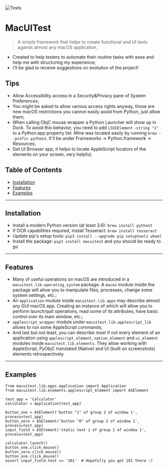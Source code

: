 ![Tests](https://github.com/andriykislitsyn/macuitest/actions/workflows/tests.yaml/badge.svg)

# MacUITest

> A simple framework that helps to create functional and UI tests against almost any macOS application.

- Created to help testers to automate their routine tasks with ease and help me with structuring my experience;
- I'll be glad to receive suggestions on evolution of the project!

## Tips
- Allow Accessibility access in a Security&Privacy pane of System Preferences;
- You might be asked to allow various access rights anyway, those are new macOS restrictions you cannot easily avoid from Python, just allow them;
- When calling ObjC mouse wrapper a Python Launcher will show up in Dock. To avoid this behavior, you need to add `LSUIElement` `-string "1"` to a Python.app property list. Mine was located easily by running `brew --prefix python3`. It'll be under Frameworks -> Python.framework -> Resources;
- Get UI Browser app, it helps to locate AppleScript locators of the elements on your screen, very helpful;

## Table of Contents
- [Installation](#installation)
- [Features](#features)
- [Examples](#examples)

---
## Installation

- Install a modern Python version (at least 3.6): `brew install python3`
- If OCR capabilities required, install Tesseract: `brew install tesseract`
- Update pip's setup tools: `pip3 install --upgrade pip setuptools wheel`
- Install the package: `pip3 install macuitest` and you should be ready to go

---
## Features
- Many of useful operations on macOS are introduced in a `macuitest.lib.operating_system` package. A `macos` module inside the package will allow you to manipulate files, processes, change some system settings, etc.;
- An `application` module inside `macuitest.lib.apps` may describe almost any GUI macOS app. Creating an instance of which will allow you to perform launch/quit operations, read some of its attributes, have basic control over its main window, etc.;
- `applescript_wrapper` module under `macuitest.lib.applescript_lib` allows to run some AppleScript commands;
- And last but not least, you can describe most if not every element of an application using `applescript_element`, `native_element` and `ui_element` modules inside `macuitest.lib.elements`. They allow working with AppleScript, PyObjC translated (Native) and UI (built on screenshots) elements retrospectively.

---
## Examples

```pythonstub
from macuitest.lib.apps.application import Application
from macuitest.lib.elements.applescript_element import ASElement

test_app = 'Calculator'
calculator = Application(test_app)

button_one = ASElement('button "1" of group 2 of window 1', process=test_app)
button_zero = ASElement('button "0" of group 2 of window 1', process=test_app)
input_field = ASElement('static text 1 of group 1 of window 1', process=test_app)

calculator.launch()
button_one.click_mouse()
button_zero.click_mouse()
button_one.click_mouse()
assert input_field.text == '101'  # Hopefully you get 101 there :)
```
